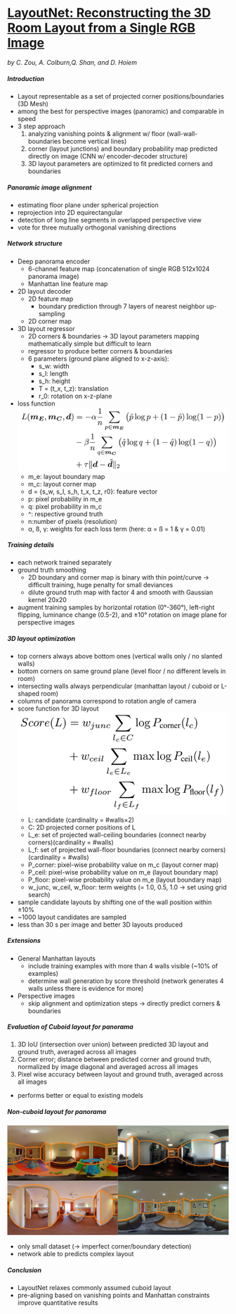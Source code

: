 # [LayoutNet: Reconstructing the 3D Room Layout from a Single RGB Image](https://arxiv.org/abs/1803.08999)
*by C. Zou, A. Colburn,Q. Shan, and D. Hoiem*

##### Introduction
- Layout representable as a set of projected corner
 positions/boundaries (3D Mesh)
- among the best for perspective images (panoramic) and comparable
 in speed
- 3 step approach
    1. analyzing vanishing points & alignment w/ floor
     (wall-wall-boundaries become vertical lines)
    2. corner (layout junctions) and boundary probability map
     predicted directly on image (CNN w/ encoder-decoder structure)
    3. 3D layout parameters are optimized to fit predicted corners
     and boundaries

##### Panoramic image alignment
- estimating floor plane under spherical projection
- reprojection into 2D equirectangular
- detection of long line segments in overlapped perspective view
- vote for three mutually orthogonal vanishing directions

##### Network structure
- Deep panorama encoder
    - 6-channel feature map (concatenation of single RGB 512x1024
     panorama image)
    - Manhattan line feature map
- 2D layout decoder
    - 2D feature map
        - boundary prediction through 7 layers of nearest neighbor
         up-sampling
    - 2D corner map
- 3D layout regressor
    - 2D corners & boundaries → 3D layout parameters mapping
     mathematically simple but difficult to learn
    - regressor to produce better corners & boundaries
    - 6 parameters (ground plane aligned to x-z-axis):
        - s_w: width
        - s_l: length
        - s_h: height
        - T = (t_x, t_z): translation
        - r_0: rotation on x-z-plane
- loss function
    ![Loss Function](./img/LayoutNet_LossFunction.png "Loss Function")
    - m_e: layout boundary map
    - m_c: layout corner map
    - d = {s_w, s_l, s_h, t_x, t_z, r0}: feature vector
    - p: pixel probability in m_e
    - q: pixel probability in m_c
    - ^: respective ground truth
    - n:number of pixels (resolution)
    - α, ß, γ: weights for each loss term
     (here: α = ß = 1 & γ = 0.01)

##### Training details
- each network trained separately
- ground truth smoothing
    - 2D boundary and corner map is binary with thin point/curve
     → difficult training, huge penalty for small deviances
    - dilute ground truth map with factor 4 and smooth with Gaussian
     kernel 20x20
- augment training samples by horizontal rotation (0°-360°),
 left-right flipping, luminance change (0.5-2), and ±10° rotation
  on image plane for perspective images

##### 3D layout optimization
- top corners always above bottom ones
 (vertical walls only / no slanted walls)
- bottom corners on same ground plane (level floor / no different
 levels in room)
- intersecting walls always perpendicular
 (manhattan layout / cuboid or L-shaped room)
- columns of panorama correspond to rotation angle of camera
- score function for 3D layout
    ![3D Score Function](./img/LayoutNet_3DScore.png "3D Score Function")
    - L: candidate (cardinality = #walls×2)
    - C: 2D projected corner positions of L
    - L_e: set of projected wall-ceiling boundaries
     (connect nearby corners)(cardinality = #walls)
    - L_f: set of projected wall-floor boundaries
     (connect nearby corners)(cardinality = #walls)
    - P_corner: pixel-wise probability value on m_c
     (layout corner map)
    - P_ceil: pixel-wise probability value on m_e
     (layout boundary map)
    - P_floor: pixel-wise probability value on m_e
     (layout boundary map)
    - w_junc, w_ceil, w_floor: term weights
     (= 1.0, 0.5, 1.0 → set using grid search)
- sample candidate layouts by shifting one of the wall position
 within ±10%
- ~1000 layout candidates are sampled
- less than 30 s per image and better 3D layouts produced

##### Extensions
- General Manhattan layouts
    - include training examples with more than 4 walls visible
     (~10% of examples)
    - determine wall generation by score threshold
     (network generates 4 walls unless there is evidence for more)
- Perspective images
    - skip alignment and optimization steps → directly predict
     corners & boundaries

##### Evaluation of Cuboid layout for panorama
1. 3D IoU (intersection over union) between predicted 3D layout
 and ground truth, averaged across all images
2. Corner error; distance between predicted corner and ground truth,
 normalized by image diagonal and averaged across all images
3. Pixel wise accuracy between layout and ground truth, averaged
 across all images

- performs better or equal to existing models

##### Non-cuboid layout for panorama
![Non-cuboid layout results](./img/LayoutNet_NonCuboidResults.png "Non-cuboid layout results")
- only small dataset (→ imperfect corner/boundary detection)
- network able to predicts complex layout

##### Conclusion
- LayoutNet relaxes commonly assumed cuboid layout
- pre-aligning based on vanishing points and Manhattan constraints
 improve quantitative results

